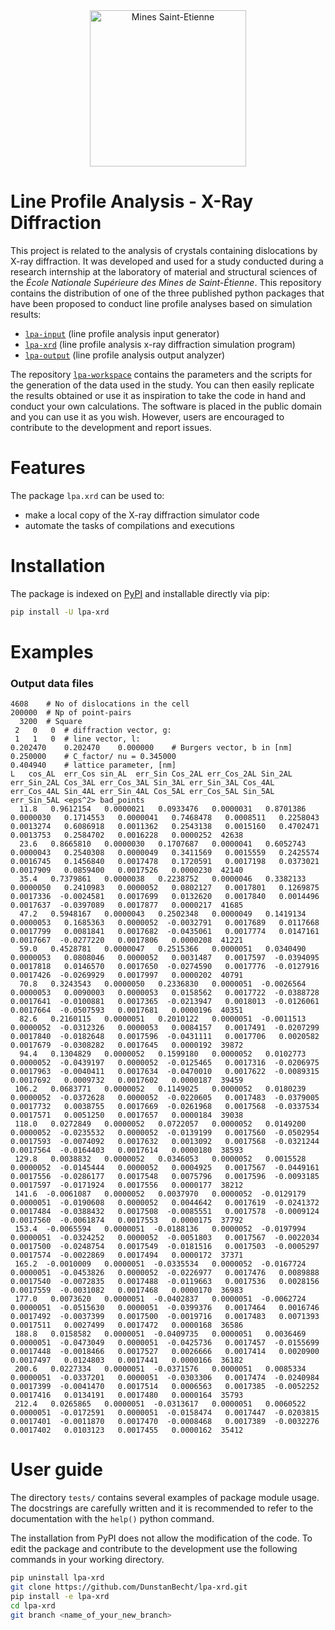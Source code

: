 <div align="center">
  <img width="250" src="https://dunstan.becht.network/views/signatures/mines.svg" alt="Mines Saint-Etienne">
</div>

# Line Profile Analysis - X-Ray Diffraction

This project is related to the analysis of crystals containing dislocations by X-ray diffraction. It was developed and used for a study conducted during a research internship at the laboratory of material and structural sciences of the *École Nationale Supérieure des Mines de Saint-Étienne*. This repository contains the distribution of one of the three published python packages that have been proposed to conduct line profile analyses based on simulation results:
* [`lpa-input`](https://github.com/DunstanBecht/lpa-input) (line profile analysis input generator)
* [`lpa-xrd`](https://github.com/DunstanBecht/lpa-xrd) (line profile analysis x-ray diffraction simulation program)
* [`lpa-output`](https://github.com/DunstanBecht/lpa-output) (line profile analysis output analyzer)

The repository [`lpa-workspace`](https://github.com/DunstanBecht/lpa-workspace) contains the parameters and the scripts for the generation of the data used in the study. You can then easily replicate the results obtained or use it as inspiration to take the code in hand and conduct your own calculations. The software is placed in the public domain and you can use it as you wish. However, users are encouraged to contribute to the development and report issues.

# Features

The package `lpa.xrd` can be used to:
* make a local copy of the X-ray diffraction simulator code
* automate the tasks of compilations and executions

# Installation

The package is indexed on [PyPI](https://pypi.org/project/lpa-xrd/) and installable directly via pip:
```bash
pip install -U lpa-xrd
```

# Examples

### Output data files
```
4608	# No of dislocations in the cell
200000	# Np of point-pairs
  3200	# Square
 2	 0	 0	# diffraction vector, g:
 1	 1	 0	# line vector, l:
0.202470	0.202470	0.000000	# Burgers vector, b in [nm]
0.250000	# C_factor/ nu = 0.345000
0.404940	# lattice parameter, [nm]
L	cos_AL	err_Cos	sin_AL	err_Sin	Cos_2AL	err_Cos_2AL	Sin_2AL	err_Sin_2AL	Cos_3AL	err_Cos_3AL	Sin_3AL	err_Sin_3AL	Cos_4AL	err_Cos_4AL	Sin_4AL	err_Sin_4AL	Cos_5AL	err_Cos_5AL	Sin_5AL	err_Sin_5AL	<eps^2>	bad_points
  11.8	 0.9612154	 0.0000021	 0.0933476	 0.0000031	 0.8701386	 0.0000030	 0.1714553	 0.0000041	 0.7468478	 0.0008511	 0.2258043	 0.0013274	 0.6086918	 0.0011362	 0.2543138	 0.0015160	 0.4702471	 0.0013753	 0.2584702	 0.0016228	 0.0000252	42638
  23.6	 0.8665810	 0.0000030	 0.1707687	 0.0000041	 0.6052743	 0.0000043	 0.2540308	 0.0000049	 0.3411569	 0.0015559	 0.2425574	 0.0016745	 0.1456840	 0.0017478	 0.1720591	 0.0017198	 0.0373021	 0.0017909	 0.0859400	 0.0017526	 0.0000230	42140
  35.4	 0.7379861	 0.0000038	 0.2238752	 0.0000046	 0.3382133	 0.0000050	 0.2410983	 0.0000052	 0.0802127	 0.0017801	 0.1269875	 0.0017336	-0.0024581	 0.0017699	 0.0132620	 0.0017840	 0.0014496	 0.0017637	-0.0397089	 0.0017877	 0.0000217	41685
  47.2	 0.5948167	 0.0000043	 0.2502348	 0.0000049	 0.1419134	 0.0000053	 0.1685363	 0.0000052	-0.0032791	 0.0017689	 0.0117668	 0.0017799	 0.0081841	 0.0017682	-0.0435061	 0.0017774	 0.0147161	 0.0017667	-0.0277220	 0.0017806	 0.0000208	41221
  59.0	 0.4528781	 0.0000047	 0.2515366	 0.0000051	 0.0340490	 0.0000053	 0.0808046	 0.0000052	 0.0031487	 0.0017597	-0.0394095	 0.0017818	 0.0146570	 0.0017650	-0.0274590	 0.0017776	-0.0127916	 0.0017426	-0.0269929	 0.0017997	 0.0000202	40791
  70.8	 0.3243543	 0.0000050	 0.2336830	 0.0000051	-0.0026564	 0.0000053	 0.0090003	 0.0000053	 0.0158562	 0.0017722	-0.0388728	 0.0017641	-0.0100881	 0.0017365	-0.0213947	 0.0018013	-0.0126061	 0.0017664	-0.0507593	 0.0017681	 0.0000196	40351
  82.6	 0.2160115	 0.0000051	 0.2010122	 0.0000051	-0.0011513	 0.0000052	-0.0312326	 0.0000053	 0.0084157	 0.0017491	-0.0207299	 0.0017840	-0.0182648	 0.0017596	-0.0431111	 0.0017706	 0.0020582	 0.0017679	-0.0308282	 0.0017645	 0.0000192	39872
  94.4	 0.1304829	 0.0000052	 0.1599180	 0.0000052	 0.0102773	 0.0000052	-0.0439197	 0.0000052	-0.0125465	 0.0017316	-0.0206975	 0.0017963	-0.0040411	 0.0017634	-0.0470010	 0.0017622	-0.0089315	 0.0017692	 0.0009732	 0.0017602	 0.0000187	39459
 106.2	 0.0683771	 0.0000052	 0.1149025	 0.0000052	 0.0180239	 0.0000052	-0.0372628	 0.0000052	-0.0220605	 0.0017483	-0.0379005	 0.0017732	 0.0038755	 0.0017669	-0.0261968	 0.0017568	-0.0337534	 0.0017571	 0.0051250	 0.0017657	 0.0000184	39038
 118.0	 0.0272849	 0.0000052	 0.0722057	 0.0000052	 0.0149200	 0.0000052	-0.0235532	 0.0000052	-0.0139199	 0.0017560	-0.0502954	 0.0017593	-0.0074092	 0.0017632	 0.0013092	 0.0017568	-0.0321244	 0.0017564	-0.0164403	 0.0017614	 0.0000180	38593
 129.8	 0.0038832	 0.0000052	 0.0346053	 0.0000052	 0.0015528	 0.0000052	-0.0145444	 0.0000052	 0.0004925	 0.0017567	-0.0449161	 0.0017556	-0.0286177	 0.0017548	 0.0075796	 0.0017596	-0.0093185	 0.0017597	-0.0171924	 0.0017556	 0.0000177	38212
 141.6	-0.0061087	 0.0000052	 0.0037970	 0.0000052	-0.0129179	 0.0000051	-0.0190608	 0.0000052	 0.0044642	 0.0017619	-0.0241372	 0.0017484	-0.0388432	 0.0017508	-0.0085551	 0.0017578	-0.0009124	 0.0017560	-0.0061874	 0.0017553	 0.0000175	37792
 153.4	-0.0065594	 0.0000051	-0.0188136	 0.0000052	-0.0197994	 0.0000051	-0.0324252	 0.0000052	-0.0051803	 0.0017567	-0.0022034	 0.0017500	-0.0248754	 0.0017549	-0.0181516	 0.0017503	-0.0005297	 0.0017574	-0.0022869	 0.0017494	 0.0000172	37371
 165.2	-0.0010009	 0.0000051	-0.0335534	 0.0000052	-0.0167724	 0.0000051	-0.0453826	 0.0000052	-0.0226977	 0.0017476	 0.0089888	 0.0017540	-0.0072835	 0.0017488	-0.0119663	 0.0017536	 0.0028156	 0.0017559	-0.0031082	 0.0017468	 0.0000170	36983
 177.0	 0.0073620	 0.0000051	-0.0402837	 0.0000051	-0.0062724	 0.0000051	-0.0515630	 0.0000051	-0.0399376	 0.0017464	 0.0016746	 0.0017492	-0.0037399	 0.0017500	-0.0019716	 0.0017483	 0.0071393	 0.0017511	 0.0027499	 0.0017472	 0.0000168	36586
 188.8	 0.0158582	 0.0000051	-0.0409735	 0.0000051	 0.0036469	 0.0000051	-0.0473049	 0.0000051	-0.0425736	 0.0017457	-0.0155699	 0.0017448	-0.0018466	 0.0017527	 0.0026666	 0.0017414	 0.0020900	 0.0017497	 0.0124803	 0.0017441	 0.0000166	36182
 200.6	 0.0227334	 0.0000051	-0.0371576	 0.0000051	 0.0085334	 0.0000051	-0.0337201	 0.0000051	-0.0303306	 0.0017474	-0.0240984	 0.0017399	-0.0041470	 0.0017514	 0.0006563	 0.0017385	-0.0052252	 0.0017416	 0.0134191	 0.0017480	 0.0000164	35793
 212.4	 0.0265865	 0.0000051	-0.0313617	 0.0000051	 0.0060522	 0.0000051	-0.0172591	 0.0000051	-0.0158474	 0.0017447	-0.0203815	 0.0017401	-0.0011870	 0.0017470	-0.0008468	 0.0017389	-0.0032276	 0.0017402	 0.0103123	 0.0017455	 0.0000162	35412
```

# User guide

The directory `tests/` contains several examples of package module usage. The docstrings are carefully written and it is recommended to refer to the documentation with the `help()` python command.

The installation from PyPI does not allow the modification of the code. To edit the package and contribute to the development use the following commands in your working directory.
```bash
pip uninstall lpa-xrd
git clone https://github.com/DunstanBecht/lpa-xrd.git
pip install -e lpa-xrd
cd lpa-xrd
git branch <name_of_your_new_branch>
```

